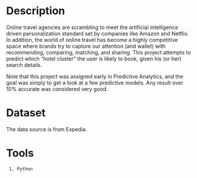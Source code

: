 # Description
Online travel agencies are scrambling to meet the artificial intelligence driven personalization standard set by companies like Amazon and Netflix. In addition, the world of online travel has become a highly competitive space where brands try to capture our attention (and wallet) with recommending, comparing, matching, and sharing. This project attempts to predict which “hotel cluster” the user is likely to book, given his (or her) search details.
   
Note that this project was assigned early in Predictive Analytics, and the goal was simply to get a look at a few predictive models. Any result over 10% accurate was considered very good.
   
# Dataset
The data source is from Expedia.

# Tools
     1. Python
